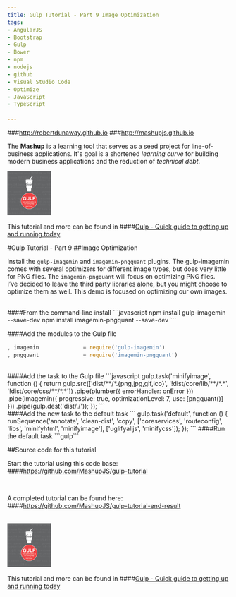 ```yaml
---
title: Gulp Tutorial - Part 9 Image Optimization
tags: 
- AngularJS
- Bootstrap
- Gulp
- Bower
- npm
- nodejs
- github
- Visual Studio Code
- Optimize
- JavaScript
- TypeScript

---
```


###http://robertdunaway.github.io
###http://mashupjs.github.io


The **Mashup** is a learning tool that serves as a seed project for line-of-business applications.  It's goal is a shortened *learning curve* for building modern business applications and the reduction of *technical debt*.
<br>

 <img src="https://raw.githubusercontent.com/MashupJS/MashupJS/master/docs/mashupWorkflow/gulp/bookcoverimage.PNG" alt="Smiley face" height="100" width="100"> 

This tutorial and more can be found in
####[Gulp - Quick guide to getting up and running today](http://www.amazon.com/Gulp-Quick-guide-getting-running-ebook/dp/B010NXMFF6/)

#Gulp Tutorial - Part 9
##Image Optimization


Install the `gulp-imagemin` and `imagemin-pngquant` plugins.  The gulp-imagemin comes with several optimizers for different image types, but does very little for PNG files.  The `imagemin-pngquant` will focus on optimizing PNG files.
<br>
I’ve decided to leave the third party libraries alone, but you might choose to optimize them as well.  This demo is focused on optimizing our own images.

<br>
####From the command-line install
```javascript
npm install gulp-imagemin --save-dev
npm install imagemin-pngquant --save-dev
```
<br>

####Add the modules to the Gulp file
```javascript
, imagemin              = require('gulp-imagemin')
, pngquant              = require('imagemin-pngquant')
```
<br>
####Add the task to the Gulp file
```javascript
gulp.task('minifyimage', function () {
    return gulp.src(['dist/**/*.{png,jpg,gif,ico}', '!dist/core/lib/**/*.*', '!dist/core/css/**/*.*'])
      .pipe(plumber({
          errorHandler: onError
      }))
    .pipe(imagemin({ progressive: true, optimizationLevel: 7, use: [pngquant()] }))
    .pipe(gulp.dest('dist/./'));
});
```
<br>
####Add the new task to the default task
```
gulp.task('default', function () {
    runSequence('annotate', 'clean-dist', 'copy',
                ['coreservices', 'routeconfig', 'libs', 'minifyhtml', 'minifyimage'],
                ['uglifyalljs', 'minifycss']);
});
```
####Run the default task
```gulp```














<br>

##Source code for this tutorial


Start the tutorial using this code base:  
####https://github.com/MashupJS/gulp-tutorial

<br>

A completed tutorial can be found here:  
####https://github.com/MashupJS/gulp-tutorial-end-result

<br>

 <img src="https://raw.githubusercontent.com/MashupJS/MashupJS/master/docs/mashupWorkflow/gulp/bookcoverimage.PNG" alt="Smiley face" height="100" width="100"> 

This tutorial and more can be found in
####[Gulp - Quick guide to getting up and running today](http://www.amazon.com/Gulp-Quick-guide-getting-running-ebook/dp/B010NXMFF6/)